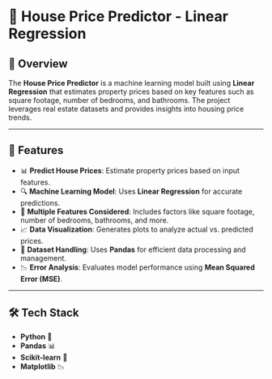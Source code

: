 # 🏡 House Price Predictor - Linear Regression

## 📌 Overview
The **House Price Predictor** is a machine learning model built using **Linear Regression** that estimates property prices based on key features such as square footage, number of bedrooms, and bathrooms. The project leverages real estate datasets and provides insights into housing price trends.

---

## 🚀 Features
- 📊 **Predict House Prices**: Estimate property prices based on input features.
- 🔍 **Machine Learning Model**: Uses **Linear Regression** for accurate predictions.
- 🏡 **Multiple Features Considered**: Includes factors like square footage, number of bedrooms, bathrooms, and more.
- 📈 **Data Visualization**: Generates plots to analyze actual vs. predicted prices.
- 📂 **Dataset Handling**: Uses **Pandas** for efficient data processing and management.
- 📉 **Error Analysis**: Evaluates model performance using **Mean Squared Error (MSE)**.

---

## 🛠 Tech Stack
- **Python** 🐍  
- **Pandas** 📊  
- **Scikit-learn** 🤖  
- **Matplotlib** 📉  
